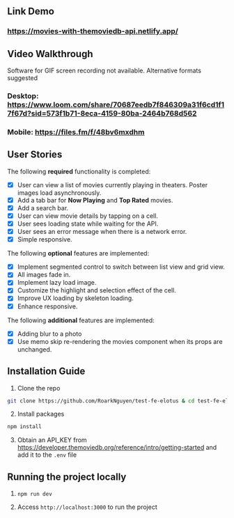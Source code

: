 ## Link Demo

### https://movies-with-themoviedb-api.netlify.app/

## Video Walkthrough 
Software for GIF screen recording not available. Alternative formats suggested


### Desktop: https://www.loom.com/share/70687eedb7f846309a31f6cd1f17f67d?sid=573f1b71-8eca-4159-80ba-2464b768d562
### Mobile: https://files.fm/f/48bv6mxdhm

## User Stories

The following **required** functionality is completed:

- [x] User can view a list of movies currently playing in theaters. Poster images load asynchronously.
- [x] Add a tab bar for **Now Playing** and **Top Rated** movies.
- [x] Add a search bar.
- [x] User can view movie details by tapping on a cell.
- [x] User sees loading state while waiting for the API.
- [x] User sees an error message when there is a network error.
- [x] Simple responsive.

The following **optional** features are implemented:

- [x] Implement segmented control to switch between list view and grid view.
- [x] All images fade in.
- [x] Implement lazy load image.
- [x] Customize the highlight and selection effect of the cell.
- [x] Improve UX loading by skeleton loading.
- [x] Enhance responsive.

The following **additional** features are implemented:

- [x] Adding blur to a photo
- [x] Use memo skip re-rendering the movies component when its props are unchanged.

## Installation Guide

1. Clone the repo

```bash
git clone https://github.com/RoarkNguyen/test-fe-elotus & cd test-fe-elotus
```

2. Install packages

```bash
npm install
```

3. Obtain an API_KEY from https://developer.themoviedb.org/reference/intro/getting-started and add it to the `.env` file

## Running the project locally

1. `npm run dev`

2. Access `http://localhost:3000` to run the project

